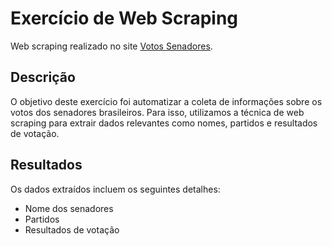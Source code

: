 <h1>Exercício de Web Scraping</h1>

<p>Web scraping realizado no site <a href="https://votossenadores.com.br/">Votos Senadores</a>.</p>

<h2>Descrição</h2>
<p>O objetivo deste exercício foi automatizar a coleta de informações sobre os votos dos senadores brasileiros. Para isso, utilizamos a técnica de web scraping para extrair dados relevantes como nomes, partidos e resultados de votação.</p>

<h2>Resultados</h2>
<p>Os dados extraídos incluem os seguintes detalhes:</p>

<ul>
  <li>Nome dos senadores</li>
  <li>Partidos</li>
  <li>Resultados de votação</li>
</ul>

